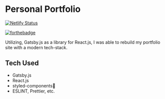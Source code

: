 # Personal Portfolio
[![Netlify Status](https://api.netlify.com/api/v1/badges/6690fb02-7781-47fa-b79a-689b56eebdb2/deploy-status)](https://app.netlify.com/sites/quintonj/deploys)

[![forthebadge](https://forthebadge.com/images/badges/built-with-love.svg)](http://forthebadge.com)

Utilizing, Gatsby.js as a library for React.js, I was able to rebuild my portfolio site with a modern tech-stack.

## Tech Used
+ Gatsby.js
+ React.js
+ styled-components💅
+ ESLINT, Prettier, etc.
